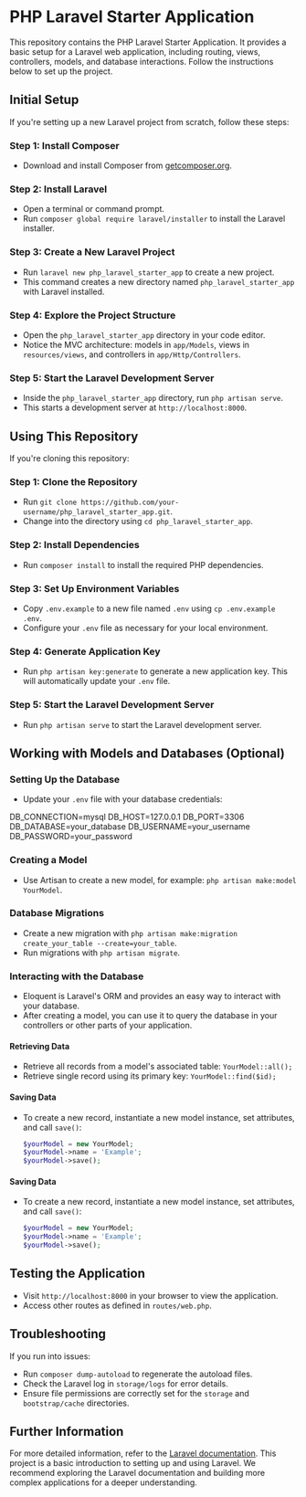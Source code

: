 # PHP Laravel Starter Application

This repository contains the PHP Laravel Starter Application. It provides a basic setup for a Laravel web application, including routing, views, controllers, models, and database interactions. Follow the instructions below to set up the project.

## Initial Setup

If you're setting up a new Laravel project from scratch, follow these steps:

### Step 1: Install Composer

- Download and install Composer from [getcomposer.org](https://getcomposer.org).

### Step 2: Install Laravel

- Open a terminal or command prompt.
- Run `composer global require laravel/installer` to install the Laravel installer.

### Step 3: Create a New Laravel Project

- Run `laravel new php_laravel_starter_app` to create a new project.
- This command creates a new directory named `php_laravel_starter_app` with Laravel installed.

### Step 4: Explore the Project Structure

- Open the `php_laravel_starter_app` directory in your code editor.
- Notice the MVC architecture: models in `app/Models`, views in `resources/views`, and controllers in `app/Http/Controllers`.

### Step 5: Start the Laravel Development Server

- Inside the `php_laravel_starter_app` directory, run `php artisan serve`.
- This starts a development server at `http://localhost:8000`.

## Using This Repository

If you're cloning this repository:

### Step 1: Clone the Repository

- Run `git clone https://github.com/your-username/php_laravel_starter_app.git`.
- Change into the directory using `cd php_laravel_starter_app`.

### Step 2: Install Dependencies

- Run `composer install` to install the required PHP dependencies.

### Step 3: Set Up Environment Variables

- Copy `.env.example` to a new file named `.env` using `cp .env.example .env`.
- Configure your `.env` file as necessary for your local environment.

### Step 4: Generate Application Key

- Run `php artisan key:generate` to generate a new application key. This will automatically update your `.env` file.

### Step 5: Start the Laravel Development Server

- Run `php artisan serve` to start the Laravel development server.

## Working with Models and Databases (Optional)

### Setting Up the Database

- Update your `.env` file with your database credentials:

DB_CONNECTION=mysql
DB_HOST=127.0.0.1
DB_PORT=3306
DB_DATABASE=your_database
DB_USERNAME=your_username
DB_PASSWORD=your_password


### Creating a Model

- Use Artisan to create a new model, for example: `php artisan make:model YourModel`.

### Database Migrations

- Create a new migration with `php artisan make:migration create_your_table --create=your_table`.
- Run migrations with `php artisan migrate`.

### Interacting with the Database

- Eloquent is Laravel's ORM and provides an easy way to interact with your database.
- After creating a model, you can use it to query the database in your controllers or other parts of your application.

#### Retrieving Data

- Retrieve all records from a model's associated table: `YourModel::all();`
- Retrieve single record using its primary key: `YourModel::find($id);`

#### Saving Data

- To create a new record, instantiate a new model instance, set attributes, and call `save()`:

  ```php
  $yourModel = new YourModel;
  $yourModel->name = 'Example';
  $yourModel->save();
  ```

#### Saving Data

- To create a new record, instantiate a new model instance, set attributes, and call `save()`:

  ```php
  $yourModel = new YourModel;
  $yourModel->name = 'Example';
  $yourModel->save();
  ```


## Testing the Application

- Visit `http://localhost:8000` in your browser to view the application.
- Access other routes as defined in `routes/web.php`.

## Troubleshooting

If you run into issues:

- Run `composer dump-autoload` to regenerate the autoload files.
- Check the Laravel log in `storage/logs` for error details.
- Ensure file permissions are correctly set for the `storage` and `bootstrap/cache` directories.

## Further Information

For more detailed information, refer to the [Laravel documentation](https://laravel.com/docs). This project is a basic introduction to setting up and using Laravel. We recommend exploring the Laravel documentation and building more complex applications for a deeper understanding.


